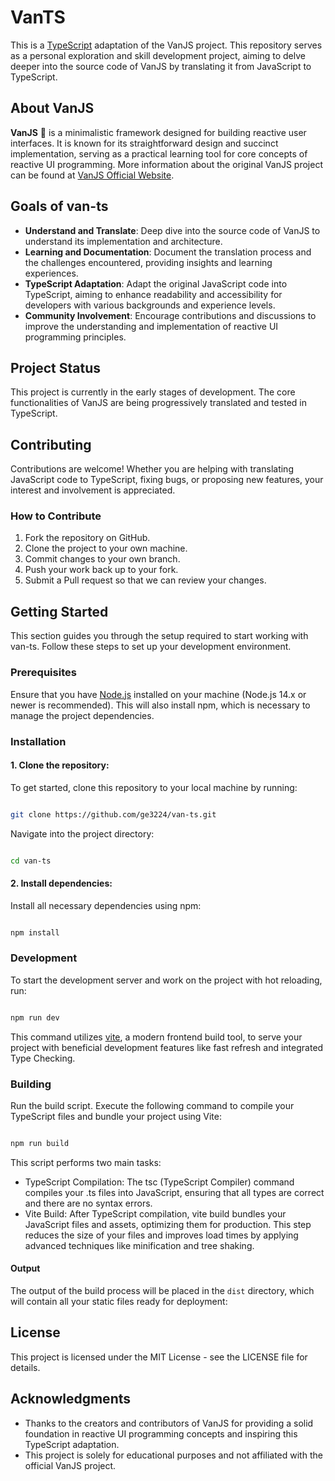 # **VanTS**

This is a [TypeScript](https://www.typescriptlang.org/) adaptation of the VanJS project. This repository serves as a personal exploration and skill development project, aiming to delve deeper into the source code of VanJS by translating it from JavaScript to TypeScript.

## About **VanJS**

**VanJS** 🍦 is a minimalistic framework designed for building reactive user interfaces. It is known for its straightforward design and succinct implementation, serving as a practical learning tool for core concepts of reactive UI programming. More information about the original VanJS project can be found at [VanJS Official Website](https://vanjs.org).

## Goals of van-ts

- **Understand and Translate**: Deep dive into the source code of VanJS to understand its implementation and architecture.
- **Learning and Documentation**: Document the translation process and the challenges encountered, providing insights and learning experiences.
- **TypeScript Adaptation**: Adapt the original JavaScript code into TypeScript, aiming to enhance readability and accessibility for developers with various backgrounds and experience levels.
- **Community Involvement**: Encourage contributions and discussions to improve the understanding and implementation of reactive UI programming principles.

## Project Status

This project is currently in the early stages of development. The core functionalities of VanJS are being progressively translated and tested in TypeScript.

## Contributing

Contributions are welcome! Whether you are helping with translating JavaScript code to TypeScript, fixing bugs, or proposing new features, your interest and involvement is appreciated.

### How to Contribute

1. Fork the repository on GitHub.
2. Clone the project to your own machine.
3. Commit changes to your own branch.
4. Push your work back up to your fork.
5. Submit a Pull request so that we can review your changes.

## Getting Started

This section guides you through the setup required to start working with van-ts. Follow these steps to set up your development environment.

### Prerequisites

Ensure that you have [Node.js](https://nodejs.org/en) installed on your machine (Node.js 14.x or newer is recommended). This will also install npm, which is necessary to manage the project dependencies.

### Installation

#### 1. Clone the repository:

To get started, clone this repository to your local machine by running:

```bash

git clone https://github.com/ge3224/van-ts.git

```

Navigate into the project directory:

```bash

cd van-ts

```

#### 2. Install dependencies:

Install all necessary dependencies using npm:

```bash

npm install

```

### Development

To start the development server and work on the project with hot reloading, run:

```bash

npm run dev

```

This command utilizes [vite](https://vitejs.dev/), a modern frontend build tool, to serve your project with beneficial development features like fast refresh and integrated Type Checking.

### Building

Run the build script. Execute the following command to compile your TypeScript files and bundle your project using Vite:

```bash

npm run build

```

This script performs two main tasks:

- TypeScript Compilation: The tsc (TypeScript Compiler) command compiles your .ts files into JavaScript, ensuring that all types are correct and there are no syntax errors.
- Vite Build: After TypeScript compilation, vite build bundles your JavaScript files and assets, optimizing them for production. This step reduces the size of your files and improves load times by applying advanced techniques like minification and tree shaking.

#### Output

The output of the build process will be placed in the `dist` directory, which will contain all your static files ready for deployment:

## License

This project is licensed under the MIT License - see the LICENSE file for details.

## Acknowledgments

- Thanks to the creators and contributors of VanJS for providing a solid foundation in reactive UI programming concepts and inspiring this TypeScript adaptation.
- This project is solely for educational purposes and not affiliated with the official VanJS project.
